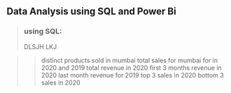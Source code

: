 ## Data Analysis using SQL and Power Bi

> ### using SQL:
> DLSJH
> LKJ

>> distinct products sold in mumbai
>> total sales for mumbai for in 2020 and 2019
>> total revenue in 2020
>> first 3 months revenue in 2020
>> last month revenue for 2019
>> top 3 sales in 2020
>> bottom 3 sales in 2020
